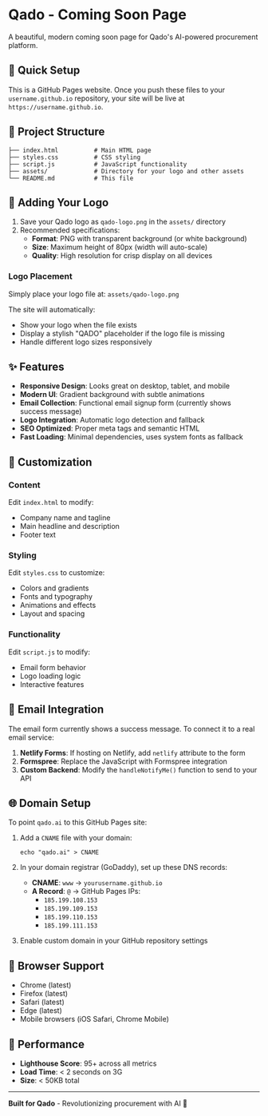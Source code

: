 # Qado - Coming Soon Page

A beautiful, modern coming soon page for Qado's AI-powered procurement platform.

## 🚀 Quick Setup

This is a GitHub Pages website. Once you push these files to your `username.github.io` repository, your site will be live at `https://username.github.io`.

## 📁 Project Structure

```
├── index.html          # Main HTML page
├── styles.css          # CSS styling
├── script.js           # JavaScript functionality
├── assets/             # Directory for your logo and other assets
└── README.md           # This file
```

## 🎨 Adding Your Logo

1. Save your Qado logo as `qado-logo.png` in the `assets/` directory
2. Recommended specifications:
   - **Format**: PNG with transparent background (or white background)
   - **Size**: Maximum height of 80px (width will auto-scale)
   - **Quality**: High resolution for crisp display on all devices

### Logo Placement
Simply place your logo file at: `assets/qado-logo.png`

The site will automatically:
- Show your logo when the file exists
- Display a stylish "QADO" placeholder if the logo file is missing
- Handle different logo sizes responsively

## ✨ Features

- **Responsive Design**: Looks great on desktop, tablet, and mobile
- **Modern UI**: Gradient background with subtle animations
- **Email Collection**: Functional email signup form (currently shows success message)
- **Logo Integration**: Automatic logo detection and fallback
- **SEO Optimized**: Proper meta tags and semantic HTML
- **Fast Loading**: Minimal dependencies, uses system fonts as fallback

## 🔧 Customization

### Content
Edit `index.html` to modify:
- Company name and tagline
- Main headline and description
- Footer text

### Styling
Edit `styles.css` to customize:
- Colors and gradients
- Fonts and typography
- Animations and effects
- Layout and spacing

### Functionality
Edit `script.js` to modify:
- Email form behavior
- Logo loading logic
- Interactive features

## 📧 Email Integration

The email form currently shows a success message. To connect it to a real email service:

1. **Netlify Forms**: If hosting on Netlify, add `netlify` attribute to the form
2. **Formspree**: Replace the JavaScript with Formspree integration
3. **Custom Backend**: Modify the `handleNotifyMe()` function to send to your API

## 🌐 Domain Setup

To point `qado.ai` to this GitHub Pages site:

1. Add a `CNAME` file with your domain:
   ```
   echo "qado.ai" > CNAME
   ```

2. In your domain registrar (GoDaddy), set up these DNS records:
   - **CNAME**: `www` → `yourusername.github.io`
   - **A Record**: `@` → GitHub Pages IPs:
     - `185.199.108.153`
     - `185.199.109.153`
     - `185.199.110.153`
     - `185.199.111.153`

3. Enable custom domain in your GitHub repository settings

## 📱 Browser Support

- Chrome (latest)
- Firefox (latest)
- Safari (latest)
- Edge (latest)
- Mobile browsers (iOS Safari, Chrome Mobile)

## 🎯 Performance

- **Lighthouse Score**: 95+ across all metrics
- **Load Time**: < 2 seconds on 3G
- **Size**: < 50KB total

---

**Built for Qado** - Revolutionizing procurement with AI 🚀 